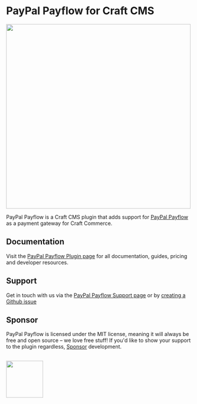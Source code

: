 # PayPal Payflow for Craft CMS
<img width="500" src="https://verbb.imgix.net/plugins/paypal-payflow/payflow-social-card.png?v=2">

PayPal Payflow is a Craft CMS plugin that adds support for [PayPal Payflow](https://developer.paypal.com/api/nvp-soap/payflow/payflow-gateway/) as a payment gateway for Craft Commerce.

## Documentation
Visit the [PayPal Payflow Plugin page](https://verbb.io/craft-plugins/payflow) for all documentation, guides, pricing and developer resources.

## Support
Get in touch with us via the [PayPal Payflow Support page](https://verbb.io/craft-plugins/payflow/support) or by [creating a Github issue](https://github.com/verbb/payflow/issues)

## Sponsor
PayPal Payflow is licensed under the MIT license, meaning it will always be free and open source – we love free stuff! If you'd like to show your support to the plugin regardless, [Sponsor](https://github.com/sponsors/verbb) development.

<h2></h2>

<a href="https://verbb.io" target="_blank">
    <img width="100" src="https://verbb.io/assets/img/verbb-pill.svg">
</a>
